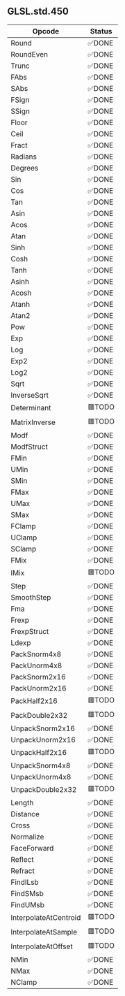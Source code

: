 ## GLSL.std.450

| Opcode                | Status |
|-----------------------|--------|
| Round                 | ✅DONE  |
| RoundEven             | ✅DONE  |
| Trunc                 | ✅DONE  |
| FAbs                  | ✅DONE  |
| SAbs                  | ✅DONE  |
| FSign                 | ✅DONE  |
| SSign                 | ✅DONE  |
| Floor                 | ✅DONE  |
| Ceil                  | ✅DONE  |
| Fract                 | ✅DONE  |
| Radians               | ✅DONE  |
| Degrees               | ✅DONE  |
| Sin                   | ✅DONE  |
| Cos                   | ✅DONE  |
| Tan                   | ✅DONE  |
| Asin                  | ✅DONE  |
| Acos                  | ✅DONE  |
| Atan                  | ✅DONE  |
| Sinh                  | ✅DONE  |
| Cosh                  | ✅DONE  |
| Tanh                  | ✅DONE  |
| Asinh                 | ✅DONE  |
| Acosh                 | ✅DONE  |
| Atanh                 | ✅DONE  |
| Atan2                 | ✅DONE  |
| Pow                   | ✅DONE  |
| Exp                   | ✅DONE  |
| Log                   | ✅DONE  |
| Exp2                  | ✅DONE  |
| Log2                  | ✅DONE  |
| Sqrt                  | ✅DONE  |
| InverseSqrt           | ✅DONE  |
| Determinant           | 🟥TODO  |
| MatrixInverse         | 🟥TODO  |
| Modf                  | ✅DONE  |
| ModfStruct            | ✅DONE  |
| FMin                  | ✅DONE  |
| UMin                  | ✅DONE  |
| SMin                  | ✅DONE  |
| FMax                  | ✅DONE  |
| UMax                  | ✅DONE  |
| SMax                  | ✅DONE  |
| FClamp                | ✅DONE  |
| UClamp                | ✅DONE  |
| SClamp                | ✅DONE  |
| FMix                  | ✅DONE  |
| IMix                  | 🟥TODO  |
| Step                  | ✅DONE  |
| SmoothStep            | ✅DONE  |
| Fma                   | ✅DONE  |
| Frexp                 | ✅DONE  |
| FrexpStruct           | ✅DONE  |
| Ldexp                 | ✅DONE  |
| PackSnorm4x8          | ✅DONE  |
| PackUnorm4x8          | ✅DONE  |
| PackSnorm2x16         | ✅DONE  |
| PackUnorm2x16         | ✅DONE  |                                                         |
| PackHalf2x16          | 🟥TODO  |
| PackDouble2x32        | 🟥TODO  |
| UnpackSnorm2x16       | ✅DONE  |
| UnpackUnorm2x16       | ✅DONE  |
| UnpackHalf2x16        | 🟥TODO  |
| UnpackSnorm4x8        | ✅DONE  |
| UnpackUnorm4x8        | ✅DONE  |
| UnpackDouble2x32      | 🟥TODO  |
| Length                | ✅DONE  |
| Distance              | ✅DONE  |
| Cross                 | ✅DONE  |
| Normalize             | ✅DONE  |
| FaceForward           | ✅DONE  |
| Reflect               | ✅DONE  |
| Refract               | ✅DONE  |
| FindILsb              | ✅DONE  |
| FindSMsb              | ✅DONE  |
| FindUMsb              | ✅DONE  |
| InterpolateAtCentroid | 🟥TODO  |
| InterpolateAtSample   | 🟥TODO  |
| InterpolateAtOffset   | 🟥TODO  |
| NMin                  | ✅DONE  |
| NMax                  | ✅DONE  |
| NClamp                | ✅DONE  |

